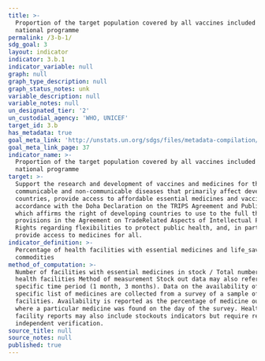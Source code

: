 ```yaml
---
title: >-
  Proportion of the target population covered by all vaccines included in their
  national programme
permalink: /3-b-1/
sdg_goal: 3
layout: indicator
indicator: 3.b.1
indicator_variable: null
graph: null
graph_type_description: null
graph_status_notes: unk
variable_description: null
variable_notes: null
un_designated_tier: '2'
un_custodial_agency: 'WHO, UNICEF'
target_id: 3.b
has_metadata: true
goal_meta_link: 'http://unstats.un.org/sdgs/files/metadata-compilation/Metadata-Goal-3.pdf'
goal_meta_link_page: 37
indicator_name: >-
  Proportion of the target population covered by all vaccines included in their
  national programme
target: >-
  Support the research and development of vaccines and medicines for the
  communicable and non-communicable diseases that primarily affect developing
  countries, provide access to affordable essential medicines and vaccines, in
  accordance with the Doha Declaration on the TRIPS Agreement and Public Health,
  which affirms the right of developing countries to use to the full the
  provisions in the Agreement on TradeRelated Aspects of Intellectual Property
  Rights regarding flexibilities to protect public health, and, in particular,
  provide access to medicines for all.
indicator_definition: >-
  Percentage of health facilities with essential medicines and life_saving
  commodities
method_of_computation: >-
  Number of facilities with essential medicines in stock / Total number of
  health facilities Method of measurement Stock out data may also refer to
  specific time period (1 month, 3 months). Data on the availability of a
  specific list of medicines are collected from a survey of a sample of
  facilities. Availability is reported as the percentage of medicine outlets
  where a particular medicine was found on the day of the survey. Health
  facility reports may also include stockouts indicators but require regular
  independent verification.
source_title: null
source_notes: null
published: true
---
```

